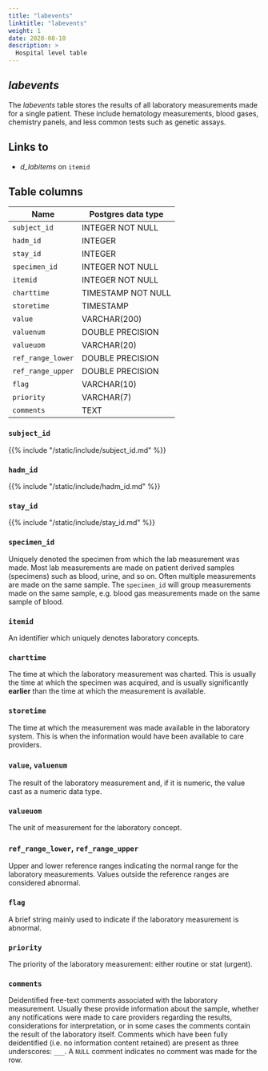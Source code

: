```yaml
---
title: "labevents"
linktitle: "labevents"
weight: 1
date: 2020-08-10
description: >
  Hospital level table
---
```


## *labevents*

The *labevents* table stores the results of all laboratory measurements made for a single patient.
These include hematology measurements, blood gases, chemistry panels, and less common tests such as genetic assays.

## Links to

* *d_labitems* on `itemid`

<!--

# Important considerations

-->

## Table columns

Name | Postgres data type
---- | ----
`subject_id` | INTEGER NOT NULL
`hadm_id` | INTEGER
`stay_id` | INTEGER
`specimen_id` | INTEGER NOT NULL
`itemid` | INTEGER NOT NULL
`charttime` | TIMESTAMP NOT NULL
`storetime` | TIMESTAMP
`value` | VARCHAR(200)
`valuenum` | DOUBLE PRECISION
`valueuom` | VARCHAR(20)
`ref_range_lower` | DOUBLE PRECISION
`ref_range_upper` | DOUBLE PRECISION
`flag` | VARCHAR(10)
`priority` | VARCHAR(7)
`comments` | TEXT


### `subject_id`

{{% include "/static/include/subject_id.md" %}}

### `hadm_id`

{{% include "/static/include/hadm_id.md" %}}

### `stay_id`

{{% include "/static/include/stay_id.md" %}}

### `specimen_id`

Uniquely denoted the specimen from which the lab measurement was made. Most lab measurements are made on patient derived samples (specimens) such as blood, urine, and so on.
Often multiple measurements are made on the same sample. The `specimen_id` will group measurements made on the same sample, e.g. blood gas measurements made on the same sample of blood.

### `itemid`

An identifier which uniquely denotes laboratory concepts.

### `charttime`

The time at which the laboratory measurement was charted. This is usually the time at which the specimen was acquired, and is usually significantly **earlier** than the time at which the measurement is available.

### `storetime`

The time at which the measurement was made available in the laboratory system. This is when the information would have been available to care providers.

### `value`, `valuenum`

The result of the laboratory measurement and, if it is numeric, the value cast as a numeric data type.

### `valueuom`

The unit of measurement for the laboratory concept.

### `ref_range_lower`, `ref_range_upper`

Upper and lower reference ranges indicating the normal range for the laboratory measurements. Values outside the reference ranges are considered abnormal.

### `flag`

A brief string mainly used to indicate if the laboratory measurement is abnormal.

### `priority`

The priority of the laboratory measurement: either routine or stat (urgent).

### `comments`

Deidentified free-text comments associated with the laboratory measurement. Usually these provide information about the sample, whether any notifications were made to care providers regarding the results, considerations for interpretation, or in some cases the comments contain the result of the laboratory itself. Comments which have been fully deidentified (i.e. no information content retained) are present as three underscores: `___`. A `NULL` comment indicates no comment was made for the row.

